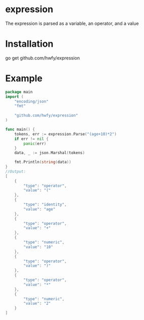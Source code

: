 # expression


The expression is parsed as a variable, an operator, and a value
# Installation


go get github.com/hwfy/expression
# Example


```go
package main
import (
	"encoding/json"
	"fmt"
	
	"github.com/hwfy/expression"
)

func main() {
	tokens, err := expression.Parse("(age+10)*2")
	if err != nil {
		panic(err)
	}
	data, _ := json.Marshal(tokens)

	fmt.Println(string(data))
}
//Output:
[
    {
        "type": "operator",
        "value": "("
    },
    {
        "type": "identity",
        "value": "age"
    },
    {
        "type": "operator",
        "value": "+"
    },
    {
        "type": "numeric",
        "value": "10"
    },
    {
        "type": "operator",
        "value": ")"
    },
    {
        "type": "operator",
        "value": "*"
    },
    {
        "type": "numeric",
        "value": "2"
    }
]
```
